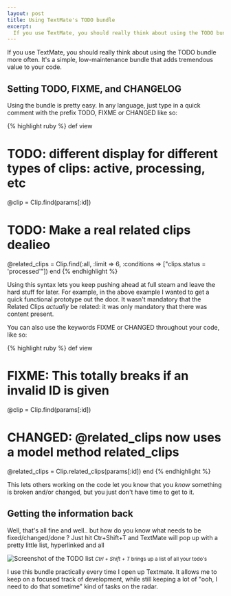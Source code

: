 ```yaml
---
layout: post
title: Using TextMate's TODO bundle
excerpt:
  If you use TextMate, you should really think about using the TODO bundle more often.  It's a simple, low-maintenance bundle that adds tremendous value to your code.
---
```

If you use TextMate, you should really think about using the TODO bundle more often.  It's a simple, low-maintenance bundle that adds tremendous value to your code.

## Setting TODO, FIXME, and CHANGELOG

Using the bundle is pretty easy.  In any language, just type in a quick comment with the prefix TODO, FIXME or CHANGED like so:

{% highlight ruby %}
def view
  # TODO: different display for different types of clips: active, processing, etc
  @clip = Clip.find(params[:id])
  # TODO: Make a real related clips dealieo
  @related_clips = Clip.find(:all, :limit => 6, :conditions => ["clips.status = 'processed'"])
end
{% endhighlight %}

Using this syntax lets you keep pushing ahead at full steam and leave the hard stuff for later.  For example, in the above example I wanted to get a quick functional prototype out the door.  It wasn't mandatory that the Related Clips *actually* be related: it was only mandatory that there was content present.

You can also use the keywords FIXME or CHANGED throughout your code, like so:

{% highlight ruby %}
def view
  # FIXME: This totally breaks if an invalid ID is given
  @clip = Clip.find(params[:id])
  # CHANGED: @related_clips now uses a model method related_clips
  @related_clips = Clip.related_clips(params[:id])
end
{% endhighlight %}

This lets others working on the code let you know that you *know* something is broken and/or changed, but you just don't have time to get to it.

## Getting the information back

Well, that's all fine and well.. but how do you know what needs to be fixed/changed/done ?  Just hit Ctr+Shift+T  and TextMate will pop up with a pretty little list, hyperlinked and all

<div class="figure">
  <img src="http://assets.warpspire.com/images/textmate-todo-bundle/list.gif" alt="Screenshot of the TODO list" />
  <small><em>Ctrl + Shift + T</em> brings up a list of all your todo's</small>
</div>

I use this bundle practically every time I open up Textmate.  It allows me to keep on a focused track of development, while still keeping a lot of "ooh, I need to do that sometime" kind of tasks on the radar.